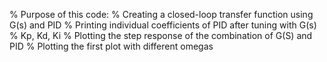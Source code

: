 % Purpose of this code:
% Creating a closed-loop transfer function using G(s) and PID
% Printing individual coefficients of PID after tuning with G(s)
% Kp, Kd, Ki
% Plotting the step response of the combination of G(S) and PID
% Plotting the first plot with different omegas
